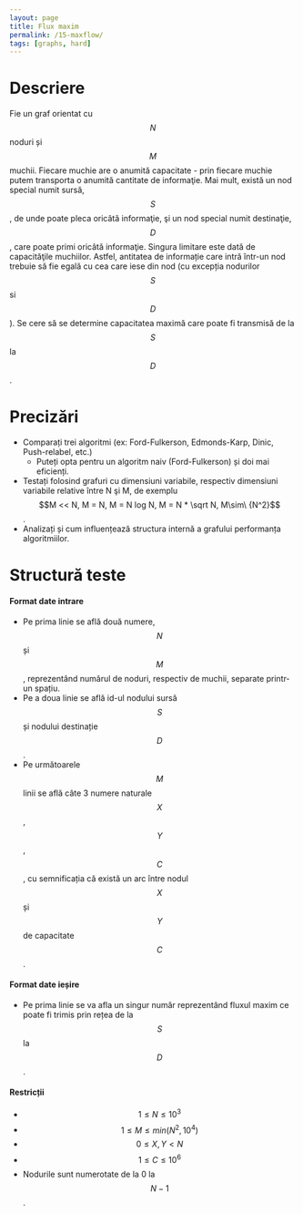 ```yaml
---
layout: page
title: Flux maxim
permalink: /15-maxflow/
tags: [graphs, hard]
---
```


# Descriere

Fie un graf orientat cu $$N$$ noduri și $$M$$ muchii. Fiecare muchie are o anumită capacitate - prin fiecare muchie putem 
transporta o anumită cantitate de informaţie. Mai mult, există un nod special numit sursă, $$S$$, de unde poate pleca oricâtă 
informaţie, şi un nod special numit destinaţie, $$D$$, care poate primi oricâtă informaţie. Singura limitare este dată de 
capacităţile muchiilor. Astfel, antitatea de informație care intră într-un nod trebuie să fie egală cu cea care iese din nod
(cu excepția nodurilor $$S$$ si $$D$$). Se cere să se determine capacitatea maximă care poate fi transmisă de la $$S$$ la $$D$$.

# Precizări

- Comparați trei algoritmi (ex: Ford-Fulkerson, Edmonds-Karp, Dinic, Push-relabel, etc.)
  - Puteți opta pentru un algoritm naiv (Ford-Fulkerson) și doi mai eficienți.
- Testați folosind grafuri cu dimensiuni variabile, respectiv dimensiuni variabile relative între N şi M, 
de exemplu $$M << N, M = N, M = N log N, M = N * \sqrt N, M\sim\ {N^2}$$.
- Analizați și cum influențează structura internă a grafului performanța algoritmiilor.

# Structură teste

#### Format date intrare

- Pe prima linie se află două numere, $$N$$ și $$M$$, reprezentând numărul de noduri, respectiv de muchii, separate printr-un spațiu.
- Pe a doua linie se află id-ul nodului sursă $$S$$ și nodului destinație $$D$$.
- Pe următoarele $$M$$ linii se află câte 3 numere naturale $$X$$, $$Y$$, $$C$$, cu semnificația că există un arc între nodul $$X$$ și $$Y$$
  de capacitate $$C$$.

#### Format date ieșire

- Pe prima linie se va afla un singur număr reprezentând fluxul maxim ce poate fi trimis prin rețea de la $$S$$ la $$D$$.

#### Restricții

- $$ 1 \leq N \leq 10^3$$
- $$ 1 \leq M \leq min(N^2, 10^4)$$
- $$ 0 \leq X, Y < N$$
- $$ 1 \leq C \leq 10^6$$
- Nodurile sunt numerotate de la 0 la $$N-1$$.
